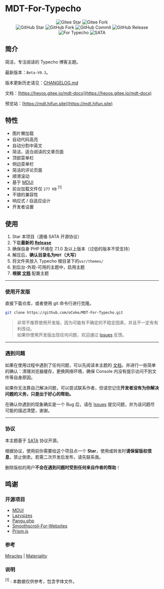 # MDT-For-Typecho

<p align="center">
<img src='https://gitee.com/heyos/mdt-for-typecho/badge/star.svg?theme=white' alt='Gitee Star'></img>
<img src='https://gitee.com/heyos/mdt-for-typecho/badge/fork.svg?theme=white' alt='Gitee Fork'></img>
<br/>
<img src="https://badgen.net/github/stars/oCoke/MDT-For-Typecho" alt="GitHub Star">
<img src="https://badgen.net/github/forks/oCoke/MDT-For-Typecho" alt="GitHub Fork">
<img src="https://badgen.net/github/last-commit/oCoke/MDT-For-Typecho" alt="GitHub Commit">
<img src="https://badgen.net/github/release/oCoke/MDT-For-Typecho" alt="GitHub Release">
<img src="https://badgen.net/badge/For/Typecho/red" alt="For Typecho">
<img src="https://badgen.net/badge/License/SATA/blue" alt="SATA">
</p>

## 简介

简洁，专注阅读的 Typecho 博客主题。

最新版本：`Beta-V0.3`。

版本更新历史请见：[CHANGELOG.md](https://github.com/oCoke/MDT-For-Typecho/blob/master/CHANGELOG.md)

文档：[https://heyos.gitee.io/mdt-docs](https://heyos.gitee.io/mdt-docs)

预览站：[https://mdt.hifun.site](https://mdt.hifun.site)

## 特性

- 图片懒加载
- 自动代码高亮
- 自动分割中英文
- 简洁，适合阅读的文章页面
- 顶部菜单栏
- 侧边菜单栏
- 简洁的评论页面
- 顺滑滚动
- 基于 [MDUI](https://www.mdui.org)
- 前台加载文件仅 `277 KB` <sup>[1]</sup>
- 不错的兼容性
- 响应式 / 自适应设计
- 开发者设置



## 使用

1. Star 本项目（遵循 SATA 开源协议）
2. 下载**最新的 [Release](https://github.com/oCoke/MDT-For-Typecho/releases)**
3. 确保自身 PHP 环境在 7.1.0 及以上版本（过低的版本不受支持）
4. 解压后，**确认目录名为`MDT`（大写）**
5. 将文件夹放入 Typecho 根目录下的`usr/themes/`
6. 到后台-外观-可用的主题中，启用主题
7. **根据 [文档](https://heyos.gitee.io/mdt-docs)** 配置主题

---

### 使用开发版
直接下载仓库，或者使用 git 命令行进行克隆。

```bash
git clone https://github.com/oCoke/MDT-For-Typecho.git
```

> 非常不推荐使用开发版，因为可能有不确定的不稳定因素，并且不一定有有利改动。<br>如果你使用开发版出现任何问题，欢迎通过 [Issues](https://github.com/oCoke/MDT-For-Typecho/issues) 反馈。

---

### 遇到问题

如果在使用过程中遇到了任何问题，可以先阅读本主题的 [文档](https://heyos.gitee.io/mdt-docs)，并进行一些简单的确认：清理浏览器缓存，更换网络环境，确保 Console 内没有提示访问不到文件等自身原因。

如果你无法靠自己解决问题，可以尝试联系作者，但请您记住**开发者没有为你解决问题的义务，只是出于好心的帮助。** 

在确认你遇到的现象确实是一个 Bug 后，请在 [Issues](https://github.com/oCoke/MDT-For-Typecho/issues) 提交问题，并为该问题尽可能的描述清楚，谢谢。

---

### 协议

本主题基于 [SATA](https://github.com/oCoke/MDT-For-Typecho/blob/master/LICENSE.txt) 协议开源。

根据协议，使用前你需要给这个项目点一个 **Star**，使用或转发时**请保留版权信息**，禁止倒卖。若需二次开发后发布，请先联系我。

删除版权的用户**不会在遇到问题时受到任何来自作者的帮助**！




## 鸣谢

### 开源项目

- [MDUI](https://www.mdui.org)
- [Lazysizes](https://github.com/aFarkas/lazysizes)
- [Pangu.php](https://github.com/linclancey/pangu.php)
- [Smoothscroll-For-Websites](https://github.com/gblazex/smoothscroll-for-websites)
- [Prism.js](https://github.com/PrismJS/prism/)

### 参考

[Miracles](https://github.com/BigCoke233/miracles/) | [Materiality](https://github.com/EAimTY/materiality-typecho-theme)

### 说明

<sup>[1]</sup> : 本数据仅供参考，包含字体文件。
